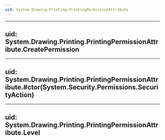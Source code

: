 ```yaml
---
uid: System.Drawing.Printing.PrintingPermissionAttribute
---
```


---
uid: System.Drawing.Printing.PrintingPermissionAttribute.CreatePermission
---

---
uid: System.Drawing.Printing.PrintingPermissionAttribute.#ctor(System.Security.Permissions.SecurityAction)
---

---
uid: System.Drawing.Printing.PrintingPermissionAttribute.Level
---

